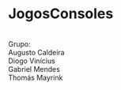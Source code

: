# JogosConsoles
<br />Grupo:
<br />Augusto Caldeira
<br />Diogo Vinícius
<br />Gabriel Mendes
<br />Thomás Mayrink
